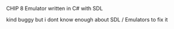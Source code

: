 ﻿CHIP 8 Emulator written in C# with SDL

kind buggy but i dont know enough about SDL / Emulators to fix it